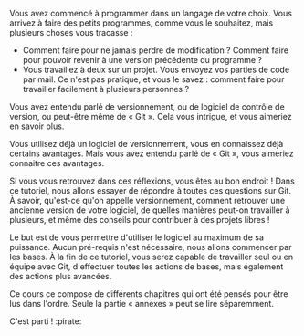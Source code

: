 Vous avez commencé à programmer dans un langage de votre choix. Vous arrivez à faire des petits programmes, comme vous le souhaitez, mais plusieurs choses vous tracasse : 

- Comment faire pour ne jamais perdre de modification ? Comment faire pour pouvoir revenir à une version précédente du programme ? 
- Vous travaillez à deux sur un projet. Vous envoyez vos parties de code par mail. Ce n'est pas pratique, et vous le savez : comment
faire pour travailler facilement à plusieurs personnes ? 

Vous avez entendu parlé de versionnement, ou de logiciel de contrôle de version, ou peut-être même de « Git ». Cela vous intrigue, et vous aimeriez en savoir plus.

Vous utilisez déjà un logiciel de versionnement, vous en connaissez déjà certains avantages. Mais vous avez entendu parlé de « Git », vous aimeriez connaitre ces avantages.

Si vous vous retrouvez dans ces réflexions, vous êtes au bon endroit ! Dans ce tutoriel, nous allons essayer de répondre à toutes ces questions sur Git. À savoir, qu'est-ce qu'on appelle versionnement, comment retrouver une ancienne version de votre logiciel, de quelles manières peut-on travailler à plusieurs, et même des conseils pour contribuer à des projets libres ! 

Le but est de vous permettre d'utiliser le logiciel au
maximum de sa puissance. Aucun pré-requis n'est nécessaire, nous allons commencer par les bases. À la fin de ce tutoriel, vous serez
capable de travailler seul ou en équipe avec Git, d'effectuer toutes les actions de bases, mais également des actions plus avancées.

Ce cours ce compose de différents chapitres qui ont été pensés pour être lus dans l'ordre. Seule la partie « annexes » peut se lire séparemment.

C'est parti ! :pirate:

